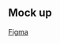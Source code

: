 ## Mock up
[Figma]([https://www.figma.com/design/x9uXBsGJCdLvoZaBMatU0Y/Project-2-Mock-Up?node-id=0-1])
